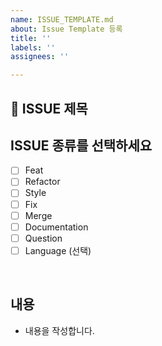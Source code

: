 ```yaml
---
name: ISSUE_TEMPLATE.md
about: Issue Template 등록
title: ''
labels: ''
assignees: ''

---
```


## 📑 ISSUE 제목

## ISSUE 종류를 선택하세요

- [ ] Feat
- [ ] Refactor
- [ ] Style
- [ ] Fix
- [ ] Merge
- [ ] Documentation
- [ ] Question
- [ ] Language (선택)

<br/>

## 내용

- 내용을 작성합니다.
